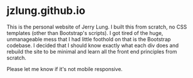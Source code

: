 jzlung.github.io
================
This is the personal website of Jerry Lung. I built this from scratch, no CSS templates (other than Bootstrap's scripts). I got tired of the huge, unmanageable mess that I had little foothold on that is the Bootstrap codebase. I decided that I should know exactly what each div does and rebuild the site to be minimal and learn all the front end principles from scratch. 

Please let me know if it's not mobile responsive.
